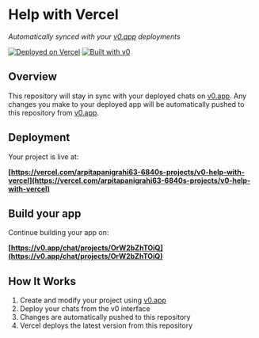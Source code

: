 # Help with Vercel

*Automatically synced with your [v0.app](https://v0.app) deployments*

[![Deployed on Vercel](https://img.shields.io/badge/Deployed%20on-Vercel-black?style=for-the-badge&logo=vercel)](https://vercel.com/arpitapanigrahi63-6840s-projects/v0-help-with-vercel)
[![Built with v0](https://img.shields.io/badge/Built%20with-v0.app-black?style=for-the-badge)](https://v0.app/chat/projects/OrW2bZhTOiQ)

## Overview

This repository will stay in sync with your deployed chats on [v0.app](https://v0.app).
Any changes you make to your deployed app will be automatically pushed to this repository from [v0.app](https://v0.app).

## Deployment

Your project is live at:

**[https://vercel.com/arpitapanigrahi63-6840s-projects/v0-help-with-vercel](https://vercel.com/arpitapanigrahi63-6840s-projects/v0-help-with-vercel)**

## Build your app

Continue building your app on:

**[https://v0.app/chat/projects/OrW2bZhTOiQ](https://v0.app/chat/projects/OrW2bZhTOiQ)**

## How It Works

1. Create and modify your project using [v0.app](https://v0.app)
2. Deploy your chats from the v0 interface
3. Changes are automatically pushed to this repository
4. Vercel deploys the latest version from this repository